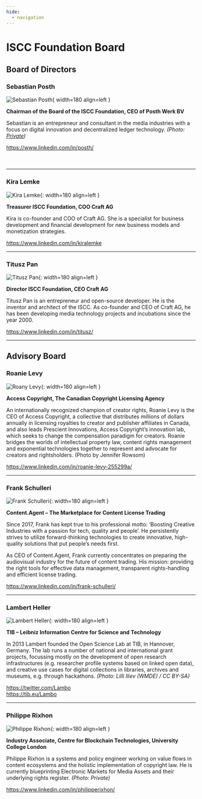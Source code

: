 ```yaml
---
hide:
  - navigation
---
```


# ISCC Foundation Board

## Board of Directors

### Sebastian Posth

![Sebastian Posth](images/board-sp.jpg){ width=180 align=left }

**Chairman of the Board of the ISCC Foundation, CEO of Posth Werk BV**

Sebastian is an entrepreneur and consultant in the media industries with a focus on digital
innovation and decentralized ledger technology. *(Photo: [Private](https://posth.me/about-me/))*

https://www.linkedin.com/in/posth/<br><br><br>

<hr>

### Kira Lemke

![Kira Lemke](images/board-kl.jpg){: width=180 align=left }

**Treasurer ISCC Foundation, COO Craft AG**

Kira is co-founder and COO of Craft AG. She is a specialist for business development and financial
development for new business models and monetization strategies.

https://www.linkedin.com/in/kiralemke

<hr>

### Titusz Pan

![Titusz Pan](images/board-tp.jpg){: width=180 align=left }

**Director ISCC Foundation, CEO Craft AG**

Titusz Pan is an entrepreneur and open-source developer. He is the inventor and architect of the
ISCC. As co-founder and CEO of Craft AG, he has been developing media technology projects and
incubations since the year 2000.

https://www.linkedin.com/in/titusz/

<hr>

## Advisory Board

### Roanie Levy

![Roany Levy](images/board-rl.jpg){: width=180 align=left }

**Access Copyright, The Canadian Copyright Licensing Agency**

An internationally recognized champion of creator rights, Roanie Levy is the CEO of Access
Copyright, a collective that distributes millions of dollars annually in licensing royalties to
creator and publisher affiliates in Canada, and also leads Prescient Innovations, Access Copyright’s
innovation lab, which seeks to change the compensation paradigm for creators. Roanie bridges the
worlds of intellectual property law, content rights management and exponential technologies together
to represent and advocate for creators and rightsholders. (Photo by Jennifer Rowsom)

https://www.linkedin.com/in/roanie-levy-255299a/

<hr>

### Frank Schulleri

![Frank Schulleri](images/board-fs.jpg){: width=180 align=left }

**Content.Agent – The Marketplace for Content License Trading**

Since 2017, Frank has kept true to his professional motto: ‘Boosting Creative Industries with a
passion for tech, quality and people’. He persistently strives to utilize forward-thinking
technologies to create innovative, high-quality solutions that put people’s needs first.

As CEO of Content.Agent, Frank currently concentrates on preparing the audiovisual industry for
the future of content trading. His mission: providing the right tools for effective data
management, transparent rights-handling and efficient license trading.

https://www.linkedin.com/in/frank-schulleri/

<hr>

### Lambert Heller

![Lambert Heller](images/board-lh.jpg){: width=180 align=left }

**TIB – Leibniz Information Centre for Science and Technology**

In 2013 Lambert founded the Open Science Lab at TIB, in Hannover, Germany. The lab runs a number of
national and international grant projects, focussing mostly on the development of open research
infrastructures (e.g. researcher profile systems based on linked open data), and creative use cases
for digital collections in libraries, archives and museums, e.g. through hackathons. *(Photo: Lilli
Iliev (WMDE) / CC BY-SA)*

https://twitter.com/Lambo<br> https://tib.eu/Lambo

<hr>

### Philippe Rixhon

![Philippe Rixhon](images/board-pr.jpg){: width=180 align=left }

**Industry Associate, Centre for Blockchain Technologies, University College London**

Philippe Rixhon is a systems and policy engineer working on value flows in content ecosystems and
the holistic implementation of copyright law. He is currently blueprinting Electronic Markets for
Media Assets and their underlying rights register. *(Photo: Private)*

https://www.linkedin.com/in/philipperixhon/
